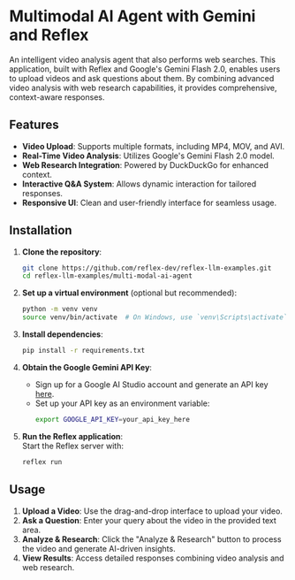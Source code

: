 # Multimodal AI Agent with Gemini and Reflex

An intelligent video analysis agent that also performs web searches. This application, built with Reflex and Google's Gemini Flash 2.0, enables users to upload videos and ask questions about them. By combining advanced video analysis with web research capabilities, it provides comprehensive, context-aware responses.

## Features
- **Video Upload**: Supports multiple formats, including MP4, MOV, and AVI.
- **Real-Time Video Analysis**: Utilizes Google's Gemini Flash 2.0 model.
- **Web Research Integration**: Powered by DuckDuckGo for enhanced context.
- **Interactive Q&A System**: Allows dynamic interaction for tailored responses.
- **Responsive UI**: Clean and user-friendly interface for seamless usage.

## Installation

1. **Clone the repository**:  
   ```bash
   git clone https://github.com/reflex-dev/reflex-llm-examples.git
   cd reflex-llm-examples/multi-modal-ai-agent
   ```

2. **Set up a virtual environment** (optional but recommended):  
   ```bash
   python -m venv venv
   source venv/bin/activate  # On Windows, use `venv\Scripts\activate`
   ```

3. **Install dependencies**:  
   ```bash
   pip install -r requirements.txt
   ```

4. **Obtain the Google Gemini API Key**:  
   - Sign up for a Google AI Studio account and generate an API key [here](https://aistudio.google.com/apikey). 
   - Set up your API key as an environment variable:  
     ```bash
     export GOOGLE_API_KEY=your_api_key_here
     ```

5. **Run the Reflex application**:  
   Start the Reflex server with:  
   ```bash
   reflex run
   ```

## Usage

1. **Upload a Video**: Use the drag-and-drop interface to upload your video.
2. **Ask a Question**: Enter your query about the video in the provided text area.
3. **Analyze & Research**: Click the "Analyze & Research" button to process the video and generate AI-driven insights.
4. **View Results**: Access detailed responses combining video analysis and web research.